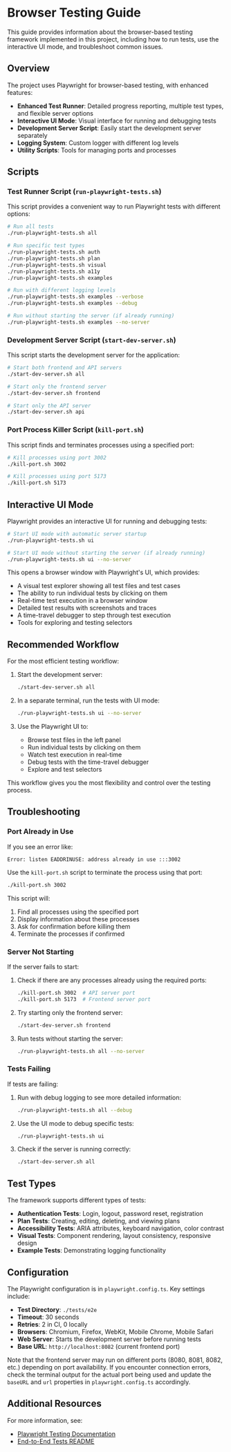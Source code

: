 # Browser Testing Guide

This guide provides information about the browser-based testing framework implemented in this project, including how to run tests, use the interactive UI mode, and troubleshoot common issues.

## Overview

The project uses Playwright for browser-based testing, with enhanced features:

- **Enhanced Test Runner**: Detailed progress reporting, multiple test types, and flexible server options
- **Interactive UI Mode**: Visual interface for running and debugging tests
- **Development Server Script**: Easily start the development server separately
- **Logging System**: Custom logger with different log levels
- **Utility Scripts**: Tools for managing ports and processes

## Scripts

### Test Runner Script (`run-playwright-tests.sh`)

This script provides a convenient way to run Playwright tests with different options:

```bash
# Run all tests
./run-playwright-tests.sh all

# Run specific test types
./run-playwright-tests.sh auth
./run-playwright-tests.sh plan
./run-playwright-tests.sh visual
./run-playwright-tests.sh a11y
./run-playwright-tests.sh examples

# Run with different logging levels
./run-playwright-tests.sh examples --verbose
./run-playwright-tests.sh examples --debug

# Run without starting the server (if already running)
./run-playwright-tests.sh examples --no-server
```

### Development Server Script (`start-dev-server.sh`)

This script starts the development server for the application:

```bash
# Start both frontend and API servers
./start-dev-server.sh all

# Start only the frontend server
./start-dev-server.sh frontend

# Start only the API server
./start-dev-server.sh api
```

### Port Process Killer Script (`kill-port.sh`)

This script finds and terminates processes using a specified port:

```bash
# Kill processes using port 3002
./kill-port.sh 3002

# Kill processes using port 5173
./kill-port.sh 5173
```

## Interactive UI Mode

Playwright provides an interactive UI for running and debugging tests:

```bash
# Start UI mode with automatic server startup
./run-playwright-tests.sh ui

# Start UI mode without starting the server (if already running)
./run-playwright-tests.sh ui --no-server
```

This opens a browser window with Playwright's UI, which provides:

- A visual test explorer showing all test files and test cases
- The ability to run individual tests by clicking on them
- Real-time test execution in a browser window
- Detailed test results with screenshots and traces
- A time-travel debugger to step through test execution
- Tools for exploring and testing selectors

## Recommended Workflow

For the most efficient testing workflow:

1. Start the development server:
   ```bash
   ./start-dev-server.sh all
   ```

2. In a separate terminal, run the tests with UI mode:
   ```bash
   ./run-playwright-tests.sh ui --no-server
   ```

3. Use the Playwright UI to:
   - Browse test files in the left panel
   - Run individual tests by clicking on them
   - Watch test execution in real-time
   - Debug tests with the time-travel debugger
   - Explore and test selectors

This workflow gives you the most flexibility and control over the testing process.

## Troubleshooting

### Port Already in Use

If you see an error like:
```
Error: listen EADDRINUSE: address already in use :::3002
```

Use the `kill-port.sh` script to terminate the process using that port:
```bash
./kill-port.sh 3002
```

This script will:
1. Find all processes using the specified port
2. Display information about these processes
3. Ask for confirmation before killing them
4. Terminate the processes if confirmed

### Server Not Starting

If the server fails to start:

1. Check if there are any processes already using the required ports:
   ```bash
   ./kill-port.sh 3002  # API server port
   ./kill-port.sh 5173  # Frontend server port
   ```

2. Try starting only the frontend server:
   ```bash
   ./start-dev-server.sh frontend
   ```

3. Run tests without starting the server:
   ```bash
   ./run-playwright-tests.sh all --no-server
   ```

### Tests Failing

If tests are failing:

1. Run with debug logging to see more detailed information:
   ```bash
   ./run-playwright-tests.sh all --debug
   ```

2. Use the UI mode to debug specific tests:
   ```bash
   ./run-playwright-tests.sh ui
   ```

3. Check if the server is running correctly:
   ```bash
   ./start-dev-server.sh all
   ```

## Test Types

The framework supports different types of tests:

- **Authentication Tests**: Login, logout, password reset, registration
- **Plan Tests**: Creating, editing, deleting, and viewing plans
- **Accessibility Tests**: ARIA attributes, keyboard navigation, color contrast
- **Visual Tests**: Component rendering, layout consistency, responsive design
- **Example Tests**: Demonstrating logging functionality

## Configuration

The Playwright configuration is in `playwright.config.ts`. Key settings include:

- **Test Directory**: `./tests/e2e`
- **Timeout**: 30 seconds
- **Retries**: 2 in CI, 0 locally
- **Browsers**: Chromium, Firefox, WebKit, Mobile Chrome, Mobile Safari
- **Web Server**: Starts the development server before running tests
- **Base URL**: `http://localhost:8082` (current frontend port)

Note that the frontend server may run on different ports (8080, 8081, 8082, etc.) depending on port availability. If you encounter connection errors, check the terminal output for the actual port being used and update the `baseURL` and `url` properties in `playwright.config.ts` accordingly.

## Additional Resources

For more information, see:
- [Playwright Testing Documentation](./PLAYWRIGHT_TESTING.md)
- [End-to-End Tests README](./tests/e2e/README.md)
